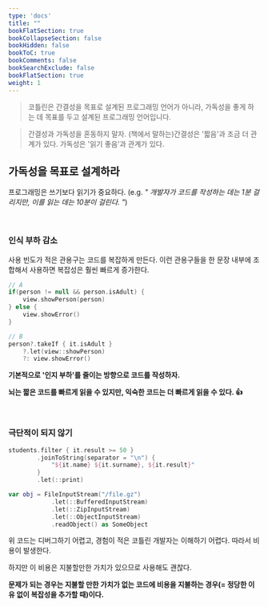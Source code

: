 ```yaml
---
type: 'docs'
title: ""
bookFlatSection: true
bookCollapseSection: false
bookHidden: false
bookToC: true
bookComments: false
bookSearchExclude: false
bookFlatSection: true
weight: 1
---
```


> 코틀린은 간결성을 목표로 설계된 프로그래밍 언어가 아니라, 가독성을 좋게 하는 데 목표를 두고 설계된 프로그래밍 언어입니다.

> 간결성과 가독성을 혼동하지 말자. (책에서 말하는)간결성은 '짧음'과 조금 더 관계가 있다. 가독성은 '읽기 좋음'과 관계가 있다.

## 가독성을 목표로 설계하라

프로그래밍은 쓰기보다 읽기가 중요하다. (e.g. *" 개발자가 코드를 작성하는 데는 1분 걸리지만, 이를 읽는 데는 10분이 걸린다. "*)

<br>

### 인식 부하 감소

사용 빈도가 적은 관용구는 코드를 복잡하게 만든다. 이런 관용구들을 한 문장 내부에 조합해서 사용하면 복잡성은 훨씬 빠르게 증가한다.

```kotlin
// A
if(person != null && person.isAdult) {
    view.showPerson(person)
} else {
    view.showError()
}

// B
person?.takeIf { it.isAdult }
    ?.let(view::showPerson)
    ?: view.showError()
```

**기본적으로 '인지 부하'를 줄이는 방향으로 코드를 작성하자.**

**뇌는 짧은 코드를 빠르게 읽을 수 있지만, 익숙한 코드는 더 빠르게 읽을 수 있다. 👍**

<br>

### 극단적이 되지 않기

```kotlin
students.filter { it.result >= 50 }
        .joinToString(separator = "\n") {
            "${it.name} ${it.surname}, ${it.result}"
        }
        .let(::print)

var obj = FileInputStream("/file.gz")
            .let(::BufferedInputStream)
            .let(::ZipInputStream)
            .let(::ObjectInputStream)
            .readObject() as SomeObject
```

위 코드는 디버그하기 어렵고, 경험이 적은 코틀린 개발자는 이해하기 어렵다. 따라서 비용이 발생한다.

하지만 이 비용은 지불할만한 가치가 있으므로 사용해도 괜찮다.

**문제가 되는 경우는 지불할 만한 가치가 없는 코드에 비용을 지불하는 경우(= 정당한 이유 없이 복잡성을 추가할 때)이다.**
